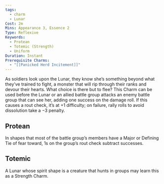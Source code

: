 ```yaml
---
tags:
  - charm
  - Lunar
Cost: 2m
Mins: Appearance 3, Essence 2
Type: Reflexive
Keywords:
  - Protean
  - Totemic (Strength)
  - Uniform
Duration: Instant
Prerequisite Charms:
  - "[[Panicked Herd Incitement]]"
---
```

As soldiers look upon the Lunar, they know she’s something beyond what they’ve trained to fight, a monster that will rip through their ranks and devour their hearts. What choice is there but to flee? This Charm can be used before the Lunar or an allied battle group attacks an enemy battle group that can see her, adding one success on the damage roll. If this causes a rout check, it’s at +1 difficulty; on failure, rally rolls to avoid dissolution take a −3 penalty. 
## Protean 

In shapes that most of the battle group’s members have a Major or Defining Tie of fear toward, 1s on the group’s rout check subtract successes. 
## Totemic 

A Lunar whose spirit shape is a creature that hunts in groups may learn this as a Strength Charm.